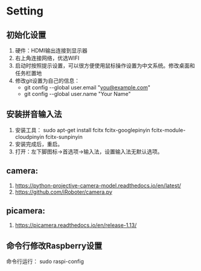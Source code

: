# Setting

## 初始化设置
1. 硬件：HDMI输出连接到显示器
2. 右上角连接网络，优选WIFI
3. 启动时按照提示设置，可以很方便使用鼠标操作设置为中文系统。修改桌面和任务栏置地
4. 修改git设置为自己的信息：
	* git config --global user.email "you@example.com"
	* git config --global user.name "Your Name"

## 安装拼音输入法
1. 安装工具： sudo apt-get install fcitx fcitx-googlepinyin fcitx-module-cloudpinyin fcitx-sunpinyin
2. 安装完成后，重启。
3. 打开：左下脚图标->首选项->输入法，设置输入法无默认选项。

## camera:
1. https://python-projective-camera-model.readthedocs.io/en/latest/
2. https://github.com/iRoboter/camera.py


## picamera:
1. https://picamera.readthedocs.io/en/release-1.13/

## ‎命令行修改Raspberry设置
命令行运行： sudo raspi-config


